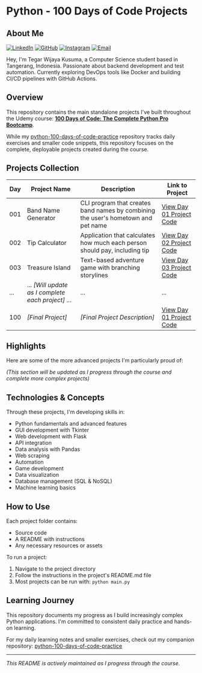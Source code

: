 # Python - 100 Days of Code Projects

## About Me

[![LinkedIn](https://img.shields.io/badge/LinkedIn-0077B5?style=for-the-badge&logo=linkedin&logoColor=white)](https://www.linkedin.com/in/tegar-wijaya-kusuma-591a881b9/)
[![GitHub](https://img.shields.io/badge/GitHub-100000?style=for-the-badge&logo=github&logoColor=white)](https://github.com/Coraa-12)
[![Instagram](https://img.shields.io/badge/Instagram-E4405F?style=for-the-badge&logo=instagram&logoColor=white)](https://www.instagram.com/tgr.wjya/)
[![Email](https://img.shields.io/badge/Email-D14836?style=for-the-badge&logo=gmail&logoColor=white)](mailto:tegarwijayakusuma2004@gmail.com)

Hey, I'm Tegar Wijaya Kusuma, a Computer Science student based in Tangerang, Indonesia. Passionate about backend development and test automation. Currently exploring DevOps tools like Docker and building CI/CD pipelines with GitHub Actions.

## Overview

This repository contains the main standalone projects I've built throughout the Udemy course: **[100 Days of Code: The Complete Python Pro Bootcamp](https://www.udemy.com/course/100-days-of-code/)**.

While my [python-100-days-of-code-practice](https://github.com/Coraa-12/python-100-days-of-code-practice) repository tracks daily exercises and smaller code snippets, this repository focuses on the complete, deployable projects created during the course.

## Projects Collection

| Day | Project Name | Description | Link to Project |
|-----|-------------|-------------|----------------|
| 001 | Band Name Generator | CLI program that creates band names by combining the user's hometown and pet name | [View Day 01 Project Code](day-01/band_name_generator.py) |
| 002 | Tip Calculator | Application that calculates how much each person should pay, including tip | [View Day 02 Project Code](./day-02-tip-calculator/) |
| 003 | Treasure Island | Text-based adventure game with branching storylines | [View Day 03 Project Code](./day-03-treasure-island/) |
| ... | ... *[Will update as I complete each project]* ... | ... | ... |
| 100 | *[Final Project]* | *[Final Project Description]* | [View Day 01 Project Code](./day-100-final-project/) |

## Highlights

Here are some of the more advanced projects I'm particularly proud of:

*(This section will be updated as I progress through the course and complete more complex projects)*

## Technologies & Concepts

Through these projects, I'm developing skills in:

- Python fundamentals and advanced features
- GUI development with Tkinter
- Web development with Flask
- API integration
- Data analysis with Pandas
- Web scraping
- Automation
- Game development
- Data visualization
- Database management (SQL & NoSQL)
- Machine learning basics

## How to Use

Each project folder contains:
- Source code
- A README with instructions
- Any necessary resources or assets

To run a project:
1. Navigate to the project directory
2. Follow the instructions in the project's README.md file
3. Most projects can be run with: `python main.py`

## Learning Journey

This repository documents my progress as I build increasingly complex Python applications. I'm committed to consistent daily practice and hands-on learning.

For my daily learning notes and smaller exercises, check out my companion repository: [python-100-days-of-code-practice](https://github.com/Coraa-12/python-100-days-of-code-practice)

---

*This README is actively maintained as I progress through the course.*

